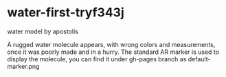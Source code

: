 # water-first-tryf343j

water model by apostolis

A rugged water molecule appears, with wrong colors and measurements, once it was poorly made and in a hurry.
The standard AR marker is used to display the molecule, you can find it under gh-pages branch as default-marker.png
